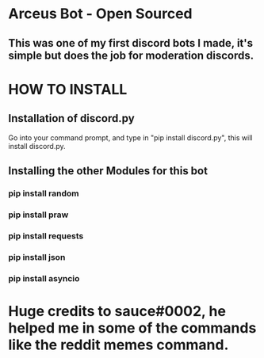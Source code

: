 # Arceus Bot - Open Sourced

## This was one of my first discord bots I made, it's simple but does the job for moderation discords.

# HOW TO INSTALL

## Installation of discord.py

Go into your command prompt, and type in "pip install discord.py", this will install discord.py.

## Installing the other Modules for this bot

### pip install random
### pip install praw
### pip install requests
### pip install json
### pip install asyncio

# Huge credits to sauce#0002, he helped me in some of the commands like the reddit memes command.

